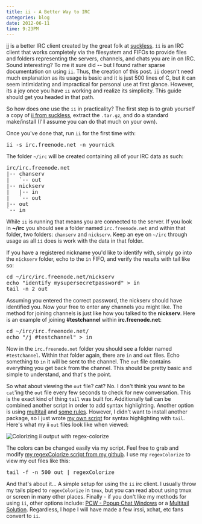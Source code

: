 ```yaml
---
title: ii - A Better Way to IRC
categories: blog
date: 2012-06-11
time: 9:23PM
---
```

[ii](http://tools.suckless.org/ii) is a better IRC client created by the great folk at [suckless](http://suckless.org). `ii` is an IRC client that works completely via the filesystem and FIFOs to provide files and folders representing the servers, channels, and chats you are in on IRC. Sound interesting? To me it sure did -- but I found rather sparse documentation on using `ii`. Thus, the creation of this post. `ii` doesn't need much explanation as its usage is basic and it is just 500 lines of C, but it can seem intimidating and impractical for personal use at first glance. However, its a joy once you have `ii` working and realize its simplicity. This guide should get you headed in that path.

So how does one use the `ii` in practicality? The first step is to grab yourself a copy of [ii from suckless](http://tools.suckless.org/ii), extract the `.tar.gz`, and do a standard make/install (I'll assume you can do that much on your own).

Once you've done that, run `ii` for the first time with:

<pre class="sh_c">ii -s irc.freenode.net -n yournick</pre>

The folder `~/irc` will be created containing all of your IRC data as such: 

<pre class="sh_c">
irc/irc.freenode.net
|-- chanserv
|   `-- out
|-- nickserv
|   |-- in
|   `-- out
|-- out
`-- in
</pre>

While `ii` is running that means you are connected to the server. If you look in **~/irc** you should see a folder named `irc.freenode.net` and within that folder, two folders: `chanserv` and `nickserv`. Keep an eye on `~/irc` through usage as all `ii` does is work with the data in that folder.

If you have a registered nickname you'd like to identify with, simply go into the `nickserv` folder, echo to the `in` FIFO, and verify the results with tail like so:

<pre class="sh_c">cd ~/irc/irc.freenode.net/nickserv
echo "identify mysupersecretpassword" > in
tail -n 2 out
</pre>

Assuming you entered the correct password, the nickserv should have identified you. Now your free to enter any channels you might like. The method for joining channels is just like how you talked to the **nickserv**. Here is an example of joining **#testchannel** within **irc.freenode.net**:

<pre class="sh_c">cd ~/irc/irc.freenode.net/
echo "/j #testchannel" > in
</pre>

Now in the `irc.freenode.net` folder you should see a folder named `#testchannel`. Within that folder again, there are `in` and `out` files. Echo something to `in` it will be sent to the channel. The `out` file contains everything you get back from the channel. This should be pretty basic and simple to understand, and that's the point.

So what about viewing the `out` file? cat? No. I don't think you want to be `cat`'ing the `out` file every few seconds to check for new conversation. This is the exact kind of thing `tail` was built for. Additionally tail can be combined another script in order to add syntax highlighting. Another option is using [multitail](http://www.vanheusden.com/multitail) and [some rules](http://nion.modprobe.de/blog/archives/440-Using-the-ii-irc-client.html). However, I didn't want to install another package, so I just wrote [my own script](http://github.com/mil/configs-and-bins/blob/master/bins/regexColorize) for syntax highlighting with `tail`. Here's what my ii `out` files look like when viewed:

<img src="/blog/ii-a-better-way-to-irc/regex-colorize.png" alt="Colorizing ii output with regex-colorize" />

The colors can be changed easily via my script. Feel free to grab and modify [my regexColorize script from my github]( http://github.com/mil/configs-and-bins/blob/master/bins/regexColorize). I use my `regexColorize` to view my out files like this:

<pre class="sh_c">tail -f -n 500 out | regexColorize</pre>

And that's about it... A simple setup for using the `ii` irc client. I usually throw my tails piped to `regexColorize` in `tmux`, but you can read about using tmux or screen in many other places.  Finally - if you don't like my methods for using `ii`, other options include: [PCW - Popup Chat Windows](http://bitbucket.org/emg/pcw) or a [Multitail Solution](http://nion.modprobe.de/blog/archives/440-Using-the-ii-irc-client.html). Regardless, I hope I will have made a few irssi, xchat, etc fans convert to `ii`.
